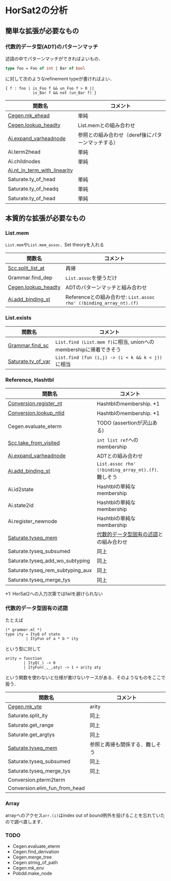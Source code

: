 
# HorSat2の分析

## 簡単な拡張が必要なもの

### 代数的データ型(ADT)のパターンマッチ

述語の中でパターンマッチができればよいもの．

```ocaml
type foo = Foo of int | Bar of bool
```

に対して次のようなrefinement typeが書ければよい．

```
{ f : foo | is_Foo f && un_Foo f > 0 ||
            is_Bar f && not (un_Bar f) }
```

| 関数名 | コメント |
|--------|----------|
| [Cegen.mk_ehead](./ADT_easy.md#mk_ehead) | 単純 |
| [Cegen.lookup_headty](./List.md#lookup_headty) | List.memとの組み合わせ |
| [Ai.expand_varheadnode](./ADT_easy.md#expand_varheadnode) | 参照との組み合わせ（deref後にパターンマッチする） |
| Ai.term2head | 単純 |
| Ai.childnodes | 単純 |
| [Ai.nt_in_term_with_linearity](./ADT_easy.md#nt_in_term_with_linearity) | |
| Saturate.ty_of_head | 単純 |
| Saturate.ty_of_headq | 単純 |
| Saturate.ty_of_head | 単純 |

<!--
ty_of_* は ty_of_var(ヤバイ)を呼ぶが
ただ呼ぶだけなので問題視しないで良いはず
-->

## 本質的な拡張が必要なもの

### List.mem

`List.mem`や`List.mem_assoc`．Set theoryを入れる

| 関数名 | コメント |
|--------|----------|
| [Scc.split_list_at](./List.md#split_list_at) | 再帰 |
| Grammar.find_dep | `List.assoc`を使うだけ |
| [Cegen.lookup_headty](./List.md#lookup_headty) | ADTのパターンマッチと組み合わせ |
| [Ai.add_binding_st](./List.md#add_binding_st) | Referenceとの組み合わせ: `List.assoc rho' (!binding_array_nt).(f)` |

### List.exists

| 関数名 | コメント |
|--------|----------|
| [Grammar.find_sc](./List.md#find_sc) | `List.find (List.mem f)`に相当, unionへのmembershipに帰着できそう |
| [Saturate.ty_of_var](./List.md#ty_of_var) | `List.find (fun (i,j) -> (i < k && k < j))`に相当 |

### Reference, Hashtbl

| 関数名 | コメント |
|--------|----------|
| [Conversion.register_nt](./Hashtbl.md#register_nt) | Hashtblのmembership. \*1 |
| [Conversion.lookup_ntid](./Hashtbl.md#lookup_ntid) | Hashtblのmembership. \*1 |
| Cegen.evaluate_eterm | TODO (assertionが沢山ある) |
| [Scc.take_from_visited](./Reference.md#take_from_visited) | `int list ref`へのmembership |
| [Ai.expand_varheadnode](./ADT_easy.md#expand_varheadnode) | ADTとの組み合わせ |
| [Ai.add_binding_st](./List.md#add_binding_st) | `List.assoc rho' (!binding_array_nt).(f)`. 難しそう |
| Ai.id2state | Hashtblの単純なmembership |
| Ai.state2id | Hashtblの単純なmembership |
| Ai.register_newnode | Hashtblの単純なmembership |
| [Saturate.tyseq_mem](./ADT_difficult.md#tyseq_mem) | [代数的データ型固有の述語](#代数的データ型固有の述語)との組み合わせ |
| Saturate.tyseq_subsumed | 同上 |
| Saturate.tyseq_add_wo_subtyping | 同上 |
| Saturate.tyseq_rem_subtyping_aux | 同上 |
| Saturate.tyseq_merge_tys | 同上 |

\*1: HorSat2への入力次第ではfailを避けられない  

### 代数的データ型固有の述語

たとえば

```
(* grammer.ml *)
type ity = ItyQ of state
         | ItyFun of a * b * ity
```

という型に対して

```
arity = function
        | ItyQ(_) -> 0
        | ItyFun(_,_,aty) -> 1 + arity aty
```

という関数を使わないと仕様が書けないケースがある．そのようなものをここで扱う．

| 関数名 | コメント |
|--------|----------|
| [Cegen.mk_vte](./ADT_difficult.md#mk_vte) | arity |
| Saturate.split_ity | 同上 |
| Saturate.get_range | 同上  |
| Saturate.get_argtys | 同上 |
| [Saturate.tyseq_mem](./ADT_difficult.md#tyseq_mem) | 参照と再帰も関係する．難しそう |
| Saturate.tyseq_subsumed | 同上 |
| Saturate.tyseq_merge_tys | 同上 |
| Conversion.pterm2term | |
| Conversion.elim_fun_from_head | |

### Array

arrayへのアクセス`arr.(i)`はindex out of bound例外を投げることを忘れていたので調べ直します．

### TODO

+ Cegen.evaluate_eterm
+ Cegen.find_derivation
+ Cegen.merge_tree
+ Cegen.string_of_path
+ Cegen.mk_env
+ Pobdd.make_node

<!--# 相互再帰の型-->



